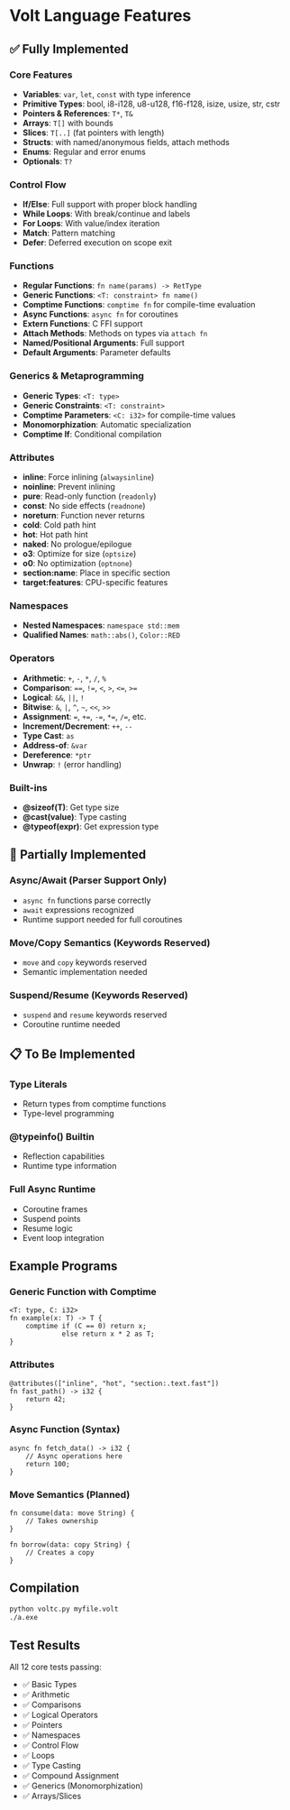 # Volt Language Features

## ✅ Fully Implemented

### Core Features
- **Variables**: `var`, `let`, `const` with type inference
- **Primitive Types**: bool, i8-i128, u8-u128, f16-f128, isize, usize, str, cstr
- **Pointers & References**: `T*`, `T&`
- **Arrays**: `T[]` with bounds
- **Slices**: `T[..]` (fat pointers with length)
- **Structs**: with named/anonymous fields, attach methods
- **Enums**: Regular and error enums
- **Optionals**: `T?`

### Control Flow
- **If/Else**: Full support with proper block handling
- **While Loops**: With break/continue and labels
- **For Loops**: With value/index iteration
- **Match**: Pattern matching
- **Defer**: Deferred execution on scope exit

### Functions
- **Regular Functions**: `fn name(params) -> RetType`
- **Generic Functions**: `<T: constraint> fn name()`
- **Comptime Functions**: `comptime fn` for compile-time evaluation
- **Async Functions**: `async fn` for coroutines
- **Extern Functions**: C FFI support
- **Attach Methods**: Methods on types via `attach fn`
- **Named/Positional Arguments**: Full support
- **Default Arguments**: Parameter defaults

### Generics & Metaprogramming
- **Generic Types**: `<T: type>`
- **Generic Constraints**: `<T: constraint>`
- **Comptime Parameters**: `<C: i32>` for compile-time values
- **Monomorphization**: Automatic specialization
- **Comptime If**: Conditional compilation

### Attributes
- **inline**: Force inlining (`alwaysinline`)
- **noinline**: Prevent inlining
- **pure**: Read-only function (`readonly`)
- **const**: No side effects (`readnone`)
- **noreturn**: Function never returns
- **cold**: Cold path hint
- **hot**: Hot path hint
- **naked**: No prologue/epilogue
- **o3**: Optimize for size (`optsize`)
- **o0**: No optimization (`optnone`)
- **section:name**: Place in specific section
- **target:features**: CPU-specific features

### Namespaces
- **Nested Namespaces**: `namespace std::mem`
- **Qualified Names**: `math::abs()`, `Color::RED`

### Operators
- **Arithmetic**: `+`, `-`, `*`, `/`, `%`
- **Comparison**: `==`, `!=`, `<`, `>`, `<=`, `>=`
- **Logical**: `&&`, `||`, `!`
- **Bitwise**: `&`, `|`, `^`, `~`, `<<`, `>>`
- **Assignment**: `=`, `+=`, `-=`, `*=`, `/=`, etc.
- **Increment/Decrement**: `++`, `--`
- **Type Cast**: `as`
- **Address-of**: `&var`
- **Dereference**: `*ptr`
- **Unwrap**: `!` (error handling)

### Built-ins
- **@sizeof(T)**: Get type size
- **@cast<T>(value)**: Type casting
- **@typeof(expr)**: Get expression type

## 🚧 Partially Implemented

### Async/Await (Parser Support Only)
- `async fn` functions parse correctly
- `await` expressions recognized
- Runtime support needed for full coroutines

### Move/Copy Semantics (Keywords Reserved)
- `move` and `copy` keywords reserved
- Semantic implementation needed

### Suspend/Resume (Keywords Reserved)
- `suspend` and `resume` keywords reserved
- Coroutine runtime needed

## 📋 To Be Implemented

### Type Literals
- Return types from comptime functions
- Type-level programming

### @typeinfo() Builtin
- Reflection capabilities
- Runtime type information

### Full Async Runtime
- Coroutine frames
- Suspend points
- Resume logic
- Event loop integration

## Example Programs

### Generic Function with Comptime
```volt
<T: type, C: i32>
fn example(x: T) -> T {
    comptime if (C == 0) return x;
             else return x * 2 as T;
}
```

### Attributes
```volt
@attributes(["inline", "hot", "section:.text.fast"])
fn fast_path() -> i32 {
    return 42;
}
```

### Async Function (Syntax)
```volt
async fn fetch_data() -> i32 {
    // Async operations here
    return 100;
}
```

### Move Semantics (Planned)
```volt
fn consume(data: move String) {
    // Takes ownership
}

fn borrow(data: copy String) {
    // Creates a copy
}
```

## Compilation

```bash
python voltc.py myfile.volt
./a.exe
```

## Test Results
All 12 core tests passing:
- ✅ Basic Types
- ✅ Arithmetic
- ✅ Comparisons
- ✅ Logical Operators
- ✅ Pointers
- ✅ Namespaces
- ✅ Control Flow
- ✅ Loops
- ✅ Type Casting
- ✅ Compound Assignment
- ✅ Generics (Monomorphization)
- ✅ Arrays/Slices
